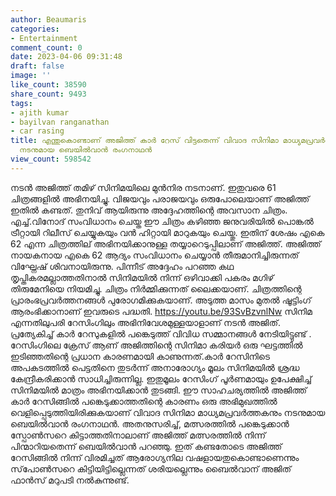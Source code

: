 ```yaml
---
author: Beaumaris
categories:
- Entertainment
comment_count: 0
date: 2023-04-06 09:31:48
draft: false
image: ''
like_count: 38590
share_count: 9493
tags:
- ajith kumar
- bayilvan ranganathan
- car rasing
title: എന്തുകൊണ്ടാണ് അജിത്ത് കാർ റേസ്‌ വിട്ടതെന്ന് വിവാദ സിനിമാ മാധ്യമപ്രവർത്തകനും
  നടനുമായ ബെയിൽവാൻ രംഗനാഥൻ
view_count: 598542
---
```


നടൻ അജിത്ത് തമിഴ് സിനിമയിലെ മുൻനിര നടനാണ്. ഇതുവരെ 61 ചിത്രങ്ങളിൽ അഭിനയിച്ചു. വിജയവും പരാജയവും ഒരുപോലെയാണ് അജിത്ത് ഇതിൽ കണ്ടത്. തുനിവ് ആയിരുന്നു അദ്ദേഹത്തിന്റെ അവസാന ചിത്രം. എച്ച്.വിനോദ് സംവിധാനം ചെയ്ത ഈ ചിത്രം കഴിഞ്ഞ ജനുവരിയിൽ പൊങ്കൽ ട്രീറ്റായി റിലീസ് ചെയ്യുകയും വൻ ഹിറ്റായി മാറുകയും ചെയ്തു. ഇതിന് ശേഷം എകെ 62 എന്ന ചിത്രത്തില് അഭിനയിക്കാനുള്ള തയ്യാറെടുപ്പിലാണ് അജിത്ത്. അജിത്ത് നായകനായ എകെ 62 ആദ്യം സംവിധാനം ചെയ്യാൻ തീരുമാനിച്ചിരുന്നത് വിഘ്നേഷ് ശിവനായിരുന്നു. പിന്നീട് അദ്ദേഹം പറഞ്ഞ കഥ തൃപ്തികരമല്ലാത്തതിനാൽ സിനിമയിൽ നിന്ന് ഒഴിവാക്കി പകരം മഗിഴ് തിരുമേനിയെ നിയമിച്ചു. ചിത്രം നിർമ്മിക്കുന്നത് ലൈക്കയാണ്. ചിത്രത്തിന്റെ പ്രാരംഭപ്രവർത്തനങ്ങൾ പുരോഗമിക്കുകയാണ്. അടുത്ത മാസം മുതൽ ഷൂട്ടിംഗ് ആരംഭിക്കാനാണ് ഇവരുടെ പദ്ധതി. https://youtu.be/93SvBzvnlNw സിനിമ എന്നതിലുപരി റേസിംഗിലും അഭിനിവേശമുള്ളയാളാണ് നടൻ അജിത്. പ്രത്യേകിച്ച് കാർ റേസുകളിൽ പങ്കെടുത്ത് വിവിധ സമ്മാനങ്ങൾ നേടിയിട്ടുണ്ട് . റേസിംഗിലെ ക്രേസ് ആണ് അജിത്തിന്റെ സിനിമാ കരിയർ ഒരു ഘട്ടത്തിൽ ഇടിഞ്ഞതിന്റെ പ്രധാന കാരണമായി കാണുന്നത്.കാർ റേസിനിടെ അപകടത്തിൽ പെട്ടതിനെ തുടർന്ന് അനാരോഗ്യം മൂലം സിനിമയിൽ ശ്രദ്ധ കേന്ദ്രീകരിക്കാൻ സാധിച്ചിരുന്നില്ല. ഇതുമൂലം റേസിംഗ് പൂർണമായും ഉപേക്ഷിച്ച് സിനിമയിൽ മാത്രം അഭിനയിക്കാൻ തുടങ്ങി. ഈ സാഹചര്യത്തിൽ അജിത്ത് കാർ റേസിങ്ങിൽ പങ്കെടുക്കാത്തതിന്റെ കാരണം ഒരു അഭിമുഖത്തിൽ വെളിപ്പെടുത്തിയിരിക്കുകയാണ് വിവാദ സിനിമാ മാധ്യമപ്രവർത്തകനും നടനുമായ ബെയിൽവാൻ രംഗനാഥൻ. അതനുസരിച്ച്, മത്സരത്തിൽ പങ്കെടുക്കാൻ സ്പോൺസറെ കിട്ടാത്തതിനാലാണ് അജിത്ത് മത്സരത്തിൽ നിന്ന് പിന്മാറിയതെന്ന് ബെയിൽവാൻ പറഞ്ഞു. ഇത് കണ്ടതോടെ അജിത്ത് റേസിങ്ങിൽ നിന്ന് വിരമിച്ചത് ആരോഗ്യനില വഷളായതുകൊണ്ടാണെന്നും സ്‌പോൺസറെ കിട്ടിയിട്ടില്ലെന്നത് ശരിയല്ലെന്നും ബൈൽവാന് അജിത് ഫാൻസ്‌ മറുപടി നൽകുന്നുണ്ട്.